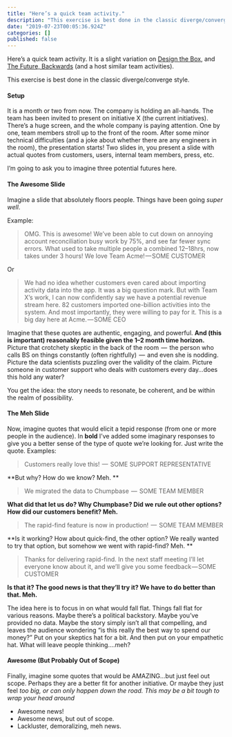 ```yaml
---
title: "Here’s a quick team activity."
description: "This exercise is best done in the classic diverge/converge style."
date: "2019-07-23T00:05:36.924Z"
categories: []
published: false
---
```


  

Here’s a quick team activity. It is a slight variation on [Design the Box](http://gamestorming.com/design-the-box/), and [The Future, Backwards](http://cognitive-edge.com/methods/the-future-backwards/) (and a host similar team activities). 

This exercise is best done in the classic diverge/converge style. 

#### Setup

It is a month or two from now. The company is holding an all-hands. The team has been invited to present on initiative X (the current initiatives). There’s a huge screen, and the whole company is paying attention. One by one, team members stroll up to the front of the room. After some minor technical difficulties (and a joke about whether there are any engineers in the room), the presentation starts! Two slides in, you present a slide with actual quotes from customers, users, internal team members, press, etc.

I’m going to ask you to imagine three potential futures here. 

#### The Awesome Slide

Imagine a slide that absolutely floors people. Things have been going _super well_. 

Example:

> OMG. This is awesome! We’ve been able to cut down on annoying account reconciliation busy work by 75%, and see far fewer sync errors. What used to take multiple people a combined 12–18hrs, now takes under 3 hours! We love Team Acme! — SOME CUSTOMER

Or

> We had no idea whether customers even cared about importing activity data into the app. It was a big question mark. But with Team X’s work, I can now confidently say we have a potential revenue stream here. 82 customers imported one-billion activities into the system. And most importantly, they were willing to pay for it. This is a big day here at Acme. — SOME CEO

Imagine that these quotes are authentic, engaging, and powerful. **And (this is important) reasonably feasible given the 1–2 month time horizon.** Picture that crotchety skeptic in the back of the room  —  the person who calls BS on things constantly (often rightfully)  —  and even she is nodding. Picture the data scientists puzzling over the validity of the claim. Picture someone in customer support who deals with customers every day…does this hold any water? 

You get the idea: the story needs to resonate, be coherent, and be within the realm of possibility.

#### The Meh Slide

Now, imagine quotes that would elicit a tepid response (from one or more people in the audience). In **bold** I’ve added some imaginary responses to give you a better sense of the type of quote we’re looking for. Just write the quote. Examples:

> Customers really love this!  —  SOME SUPPORT REPRESENTATIVE

**But why? How do we know? Meh. **

> We migrated the data to Chumpbase  —  SOME TEAM MEMBER

**What did that let us do? Why Chumpbase? Did we rule out other options? How did our customers benefit? Meh.**

> The rapid-find feature is now in production!  —  SOME TEAM MEMBER

**Is it working? How about quick-find, the other option? We really wanted to try that option, but somehow we went with rapid-find? Meh. **

> Thanks for delivering rapid-find. In the next staff meeting I’ll let everyone know about it, and we’ll give you some feedback — SOME CUSTOMER

**Is that it? The good news is that they’ll try it? We have to do better than that. Meh.**

The idea here is to focus in on what would fall flat. Things fall flat for various reasons. Maybe there’s a political backstory. Maybe you’ve provided no data. Maybe the story simply isn’t all that compelling, and leaves the audience wondering “is this really the best way to spend our money?” Put on your skeptics hat for a bit. And then put on your empathetic hat. What will leave people thinking….meh?

#### Awesome (But Probably Out of Scope)

Finally, imagine some quotes that would be AMAZING…but just feel out scope. Perhaps they are a better fit for another initiative. Or maybe they just feel _too big, or can only happen down the road. This may be a bit tough to wrap your head around_

  

  

  

  

  

  

-   Awesome news!
-   Awesome news, but out of scope. 
-   Lackluster, demoralizing, meh news.
